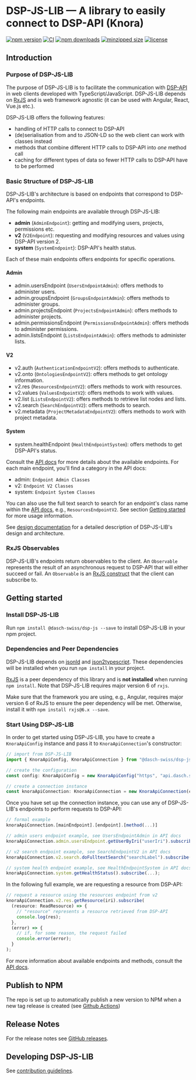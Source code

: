 # DSP-JS-LIB &mdash; A library to easily connect to DSP-API (Knora)

[![npm version](https://badge.fury.io/js/%40dasch-swiss%2Fdsp-js.svg)](https://www.npmjs.com/package/@dasch-swiss/dsp-js)
[![CI](https://github.com/dasch-swiss/knora-api-js-lib/workflows/CI/badge.svg)](https://github.com/dasch-swiss/dsp-js-lib/actions?query=workflow%3ACI)
[![npm downloads](https://img.shields.io/npm/dt/@dasch-swiss/dsp-js.svg?style=flat)](https://www.npmjs.com/package/@dasch-swiss/dsp-js)
[![minzipped size](https://img.shields.io/bundlephobia/minzip/@dasch-swiss/dsp-js.svg?style=flat)](https://www.npmjs.com/package/@dasch-swiss/dsp-js)
[![license](https://img.shields.io/npm/l/@dasch-swiss/dsp-js.svg?style=flat)](https://www.npmjs.com/package/@dasch-swiss/dsp-js)

## Introduction

### Purpose of DSP-JS-LIB

The purpose of DSP-JS-LIB is to facilitate the communication with [DSP-API](https://docs.dasch.swiss/DSP-API/) in web clients developed with TypeScript/JavaScript.
DSP-JS-LIB depends on [RxJS](https://rxjs.dev/guide/overview) and is web framework agnostic (it can be used with Angular, React, Vue.js etc.).

DSP-JS-LIB offers the following features:

* handling of HTTP calls to connect to DSP-API
* (de)serialisation from and to JSON-LD so the web client can work with classes instead
* methods that combine different HTTP calls to DSP-API into *one* method call
* caching for different types of data so fewer HTTP calls to DSP-API have to be performed

### Basic Structure of DSP-JS-LIB

DSP-JS-LIB's architecture is based on endpoints that correspond to DSP-API's endpoints.

The following main endpoints are available through DSP-JS-LIB:

* **admin** (`AdminEndpoint`): getting and modifying users, projects, permissions etc.
* **v2** (`V2Endpoint`): requesting and modifying resources and values using DSP-API version 2.
* **system** (`SystemEndpoint`): DSP-API's health status.

Each of these main endpoints offers endpoints for specific operations.

#### Admin

* admin.usersEndpoint (`UsersEndpointAdmin`): offers methods to administer users.
* admin.groupsEndpoint (`GroupsEndpointAdmin`): offers methods to administer groups.
* admin.projectsEndpoint (`ProjectsEndpointAdmin`): offers methods to administer projects.
* admin.permissionsEndpoint (`PermissionsEndpointAdmin`): offers methods to administer permissions.
* admin.listsEndpoint (`ListsEndpointAdmin`): offers methods to administer lists.

#### V2

* v2.auth (`AuthenticationEndpointV2`): offers methods to authenticate.
* v2.onto (`OntologiesEndpointV2`): offers methods to get ontology information.
* v2.res (`ResourcesEndpointV2`): offers methods to work with resources.
* v2.values (`ValuesEndpointV2`): offers methods to work with values.
* v2.list (`ListsEndpointV2`): offers methods to retrieve list nodes and lists.
* v2.search (`SearchEndpointV2`): offers methods to search.
* v2.metadata (`ProjectMetadataEndpointV2`): offers methods to work with project metadata.

#### System

* system.healthEndpoint (`HealthEndpointSystem`): offers methods to get DSP-API's status.

Consult the [API docs](https://dasch-swiss.github.io/dsp-js-lib) for more details about the available endpoints.
For each main endpoint, you'll find a category in the API docs:

* admin: `Endpoint Admin Classes`
* v2: `Endpoint V2 Classes`
* system: `Endpoint System Classes`

You can also use the full text search to search for an endpoint's class name within the [API docs](https://dasch-swiss.github.io/dsp-js-lib), e.g., `ResourcesEndpointV2`.
See section [Getting started](#getting-started) for more usage information.

See [design documentation](design-documentation.md) for a detailed description of DSP-JS-LIB's design and architecture.

### RxJS Observables

DSP-JS-LIB's endpoints return observables to the client.
An `Observable` represents the result of an asynchronous request to DSP-API that will either succeed or fail.
An `Observable` is an [RxJS construct](https://rxjs.dev/guide/observable) that the client can subscribe to.

## Getting started

### Install DSP-JS-LIB

Run `npm install @dasch-swiss/dsp-js --save` to install DSP-JS-LIB in your npm project.

### Dependencies and Peer Dependencies

DSP-JS-LIB depends on [jsonld](https://www.npmjs.com/package/jsonld) and [json2typescript](https://www.npmjs.com/package/json2typescript).
These dependencies will be installed when you run `npm install` in your project.

[RxJS](https://www.npmjs.com/package/rxjs) is a peer dependency of this library and is **not installed** when running `npm install`.
Note that DSP-JS-LIB requires major version 6 of `rxjs`.

Make sure that the framework you are using, e.g., Angular,  requires major version 6 of RxJS to ensure the peer dependency will be met.
Otherwise, install it with `npm install rxjs@6.x --save`.

### Start Using DSP-JS-LIB

In order to get started using DSP-JS-LIB, you have to create a `KnoraApiConfig` instance and pass it to `KnoraApiConnection`'s constructor:

```typescript
// import from DSP-JS-LIB
import { KnoraApiConfig, KnoraApiConnection } from "@dasch-swiss/dsp-js";

// create the configuration
const config: KnoraApiConfig = new KnoraApiConfig("https", "api.dasch.swiss");

// create a connection instance
const knoraApiConnection: KnoraApiConnection = new KnoraApiConnection(config);
```

Once you have set up the connection instance, you can use any of DSP-JS-LIB's endpoints to perform requests to DSP-API:

```typescript
// formal example
knoraApiConnection.[mainEndpoint].[endpoint].[method(...)]

// admin users endpoint example, see UsersEndpointAdmin in API docs
knoraApiConnection.admin.usersEndpoint.getUserByIri("userIri").subscribe(...);

// v2 search endpoint example, see SearchEndpointV2 in API docs
knoraApiConnection.v2.search.doFulltextSearch("searchLabel").subscribe(...);

// system health endpoint example, see HealthEndpointSystem in API docs
knoraApiConnection.system.getHealthStatus().subscribe(...);
```

In the following full example, we are requesting a resource from DSP-API:

```typescript
// request a resource using the resources endpoint from v2
knoraApiConnection.v2.res.getResource(iri).subscribe(
  (resource: ReadResource) => {
    // "resource" represents a resource retrieved from DSP-API
    console.log(res);
  },
  (error) => {
    // if, for some reason, the request failed
    console.error(error);
  }
);
```

For more information about available endpoints and methods, consult the [API docs](https://dasch-swiss.github.io/dsp-js-lib).

## Publish to NPM

The repo is set up to automatically publish a new version to NPM when a new tag release is created (see [Github Actions](.github/workflow/main.yml))

## Release Notes

For the release notes see [GitHub releases](https://github.com/dasch-swiss/dsp-js-lib/releases).

## Developing DSP-JS-LIB
See [contribution guidelines](contribution.md).